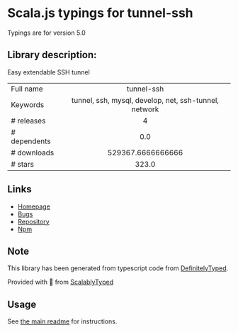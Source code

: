 
# Scala.js typings for tunnel-ssh

Typings are for version 5.0

## Library description:
Easy extendable SSH tunnel

|                    |                 |
| ------------------ | :-------------: |
| Full name          | tunnel-ssh |
| Keywords           | tunnel, ssh, mysql, develop, net, ssh-tunnel, network |
| # releases         | 4 |
| # dependents       | 0.0 |
| # downloads        | 529367.6666666666 |
| # stars            | 323.0 |

## Links
- [Homepage](https://github.com/agebrock/tunnel-ssh#readme)
- [Bugs](https://github.com/agebrock/tunnel-ssh/issues)
- [Repository](https://github.com/agebrock/tunnel-ssh)
- [Npm](https://www.npmjs.com/package/tunnel-ssh)
    


## Note
This library has been generated from typescript code from [DefinitelyTyped](https://definitelytyped.org).

Provided with :purple_heart: from [ScalablyTyped](https://github.com/oyvindberg/ScalablyTyped)

## Usage
See [the main readme](../../readme.md) for instructions.


